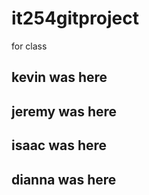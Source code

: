 # it254gitproject
for class

## kevin was here
## jeremy was here
## isaac was here
## dianna was here